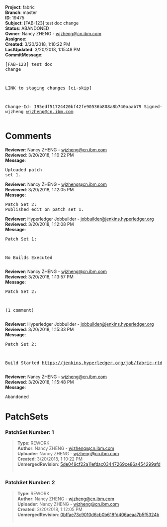 <strong>Project</strong>: fabric<br><strong>Branch</strong>: master<br><strong>ID</strong>: 19475<br><strong>Subject</strong>: [FAB-123] test doc change<br><strong>Status</strong>: ABANDONED<br><strong>Owner</strong>: Nancy ZHENG - wjzheng@cn.ibm.com<br><strong>Assignee</strong>:<br><strong>Created</strong>: 3/20/2018, 1:10:22 PM<br><strong>LastUpdated</strong>: 3/20/2018, 1:15:48 PM<br><strong>CommitMessage</strong>:<br><pre>[FAB-123] test doc change

LINK to staging changes
[ci-skip]

Change-Id: I95edf51724420bf42fe90536b808a8b740aaab79
Signed-off-by: wjzheng <wjzheng@cn.ibm.com>
</pre><h1>Comments</h1><strong>Reviewer</strong>: Nancy ZHENG - wjzheng@cn.ibm.com<br><strong>Reviewed</strong>: 3/20/2018, 1:10:22 PM<br><strong>Message</strong>: <pre>Uploaded patch set 1.</pre><strong>Reviewer</strong>: Nancy ZHENG - wjzheng@cn.ibm.com<br><strong>Reviewed</strong>: 3/20/2018, 1:12:05 PM<br><strong>Message</strong>: <pre>Patch Set 2: Published edit on patch set 1.</pre><strong>Reviewer</strong>: Hyperledger Jobbuilder - jobbuilder@jenkins.hyperledger.org<br><strong>Reviewed</strong>: 3/20/2018, 1:12:08 PM<br><strong>Message</strong>: <pre>Patch Set 1:

No Builds Executed</pre><strong>Reviewer</strong>: Nancy ZHENG - wjzheng@cn.ibm.com<br><strong>Reviewed</strong>: 3/20/2018, 1:13:57 PM<br><strong>Message</strong>: <pre>Patch Set 2:

(1 comment)</pre><strong>Reviewer</strong>: Hyperledger Jobbuilder - jobbuilder@jenkins.hyperledger.org<br><strong>Reviewed</strong>: 3/20/2018, 1:15:33 PM<br><strong>Message</strong>: <pre>Patch Set 2:

Build Started https://jenkins.hyperledger.org/job/fabric-rtd-verify-master/377/</pre><strong>Reviewer</strong>: Nancy ZHENG - wjzheng@cn.ibm.com<br><strong>Reviewed</strong>: 3/20/2018, 1:15:48 PM<br><strong>Message</strong>: <pre>Abandoned</pre><h1>PatchSets</h1><h3>PatchSet Number: 1</h3><blockquote><strong>Type</strong>: REWORK<br><strong>Author</strong>: Nancy ZHENG - wjzheng@cn.ibm.com<br><strong>Uploader</strong>: Nancy ZHENG - wjzheng@cn.ibm.com<br><strong>Created</strong>: 3/20/2018, 1:10:22 PM<br><strong>UnmergedRevision</strong>: [5de049cf22a11efdac03447269ce86a454299afd](https://github.com/hyperledger-gerrit-archive/fabric/commit/5de049cf22a11efdac03447269ce86a454299afd)<br><br></blockquote><h3>PatchSet Number: 2</h3><blockquote><strong>Type</strong>: REWORK<br><strong>Author</strong>: Nancy ZHENG - wjzheng@cn.ibm.com<br><strong>Uploader</strong>: Nancy ZHENG - wjzheng@cn.ibm.com<br><strong>Created</strong>: 3/20/2018, 1:12:05 PM<br><strong>UnmergedRevision</strong>: [0bffae73c9010d6cb0b618fd406aeaa7b5f5324b](https://github.com/hyperledger-gerrit-archive/fabric/commit/0bffae73c9010d6cb0b618fd406aeaa7b5f5324b)<br><br></blockquote>